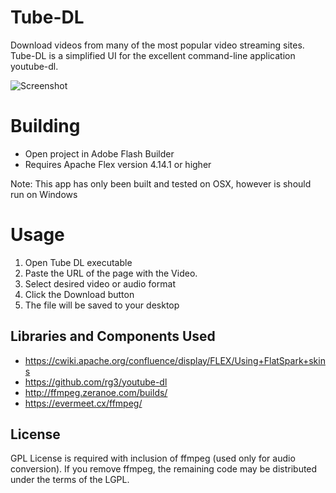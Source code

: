 # Tube-DL

Download videos from many of the most popular video streaming sites. Tube-DL is a simplified UI for the excellent command-line application youtube-dl.

![Screenshot](https://raw.github.com/jasonhinkle/Tube-DL/master/screenshot.png)

# Building

* Open project in Adobe Flash Builder
* Requires Apache Flex version 4.14.1 or higher

Note: This app has only been built and tested on OSX, however is should run on Windows

# Usage

1. Open Tube DL executable
2. Paste the URL of the page with the Video.
3. Select desired video or audio format
4. Click the Download button
5. The file will be saved to your desktop

## Libraries and Components Used

* https://cwiki.apache.org/confluence/display/FLEX/Using+FlatSpark+skins
* https://github.com/rg3/youtube-dl
* http://ffmpeg.zeranoe.com/builds/
* https://evermeet.cx/ffmpeg/

## License

GPL License is required with inclusion of ffmpeg (used only for audio conversion). If you remove ffmpeg, the remaining code may be distributed under the terms of the LGPL.
